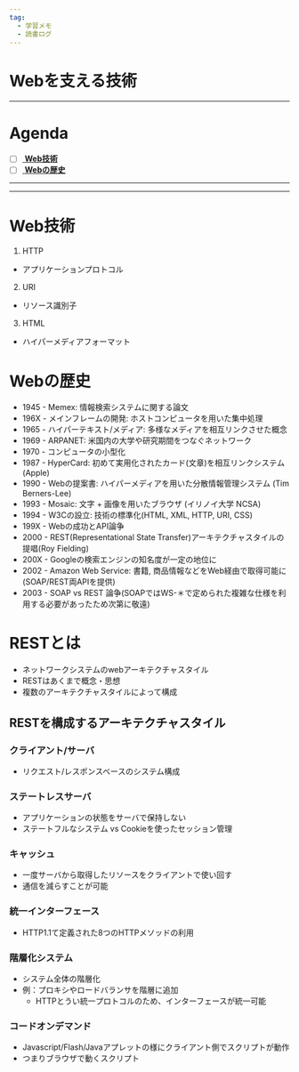 ```yaml
---
tag:
  - 学習メモ
  - 読書ログ
---
```


# Webを支える技術
----

# Agenda
* [ ] [ __Web技術__](#web技術)
* [ ] [ __Webの歴史__](#webの歴史)

---
---

# Web技術
1. HTTP
  * アプリケーションプロトコル
2. URI
  * リソース識別子
3. HTML
  * ハイパーメディアフォーマット

# Webの歴史
  * 1945 - Memex: 情報検索システムに関する論文
  * 196X - メインフレームの開発: ホストコンピュータを用いた集中処理
  * 1965 - ハイパーテキスト/メディア: 多様なメディアを相互リンクさせた概念
  * 1969 - ARPANET: 米国内の大学や研究期間をつなぐネットワーク
  * 1970 - コンピュータの小型化
  * 1987 - HyperCard: 初めて実用化されたカード(文章)を相互リンクシステム (Apple)
  * 1990 - Webの提案書: ハイパーメディアを用いた分散情報管理システム (Tim Berners-Lee)
  * 1993 - Mosaic: 文字 + 画像を用いたブラウザ (イリノイ大学 NCSA)
  * 1994 - W3Cの設立: 技術の標準化(HTML, XML, HTTP, URI, CSS)
  * 199X - Webの成功とAPI論争
  * 2000 - REST(Representational State Transfer)アーキテクチャスタイルの提唱(Roy Fielding)
  * 200X - Googleの検索エンジンの知名度が一定の地位に
  * 2002 - Amazon Web Service: 書籍, 商品情報などをWeb経由で取得可能に (SOAP/REST両APIを提供)
  * 2003 - SOAP vs REST 論争(SOAPではWS-＊で定められた複雑な仕様を利用する必要があったため次第に敬遠)
  
# RESTとは
* ネットワークシステムのwebアーキテクチャスタイル
* RESTはあくまで概念・思想
* 複数のアーキテクチャスタイルによって構成
## RESTを構成するアーキテクチャスタイル
### クライアント/サーバ  
  * リクエスト/レスポンスベースのシステム構成

### ステートレスサーバ
  * アプリケーションの状態をサーバで保持しない
  * ステートフルなシステム vs Cookieを使ったセッション管理

### キャッシュ
  * 一度サーバから取得したリソースをクライアントで使い回す
  * 通信を減らすことが可能
### 統一インターフェース
  * HTTP1.1て定義された8つのHTTPメソッドの利用

### 階層化システム
  * システム全体の階層化
  * 例：プロキシやロードバランサを階層に追加
    * HTTPとうい統一プロトコルのため、インターフェースが統一可能
### コードオンデマンド
  * Javascript/Flash/Javaアプレットの様にクライアント側でスクリプトが動作
  * つまりブラウザで動くスクリプト
 